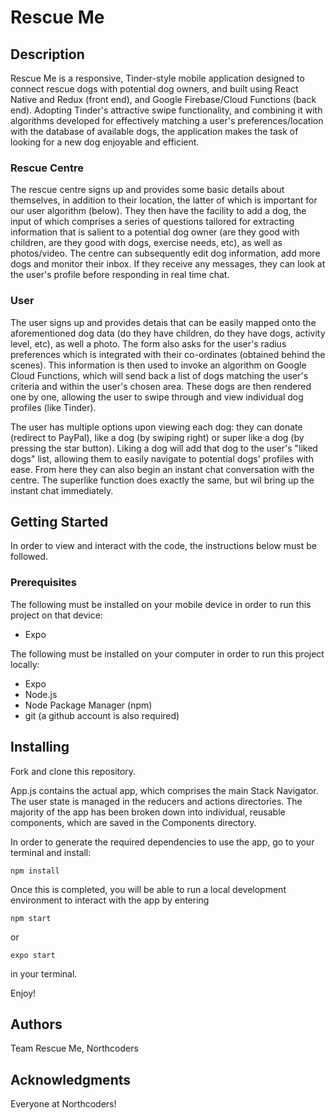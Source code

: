 # Rescue Me

## Description

Rescue Me is a responsive, Tinder-style mobile application designed to connect rescue dogs with potential dog owners, and built using React Native and Redux (front end), and Google Firebase/Cloud Functions (back end). Adopting Tinder's attractive swipe functionality, and combining it with algorithms developed for effectively matching a user's preferences/location with the database of available dogs, the application makes the task of looking for a new dog enjoyable and efficient. 

### Rescue Centre

The rescue centre signs up and provides some basic details about themselves, in addition to their location, the latter of which is important for our user algorithm (below). They then have the facility to add a dog, the input of which comprises a series of questions tailored for extracting information that is salient to a potential dog owner (are they good with children, are they good with dogs, exercise needs, etc), as well as photos/video. The centre can subsequently edit dog information, add more dogs and monitor their inbox. If they receive any messages, they can look at the user's profile before responding in real time chat.

### User

The user signs up and provides detais that can be easily mapped onto the aforementioned dog data (do they have children, do they have dogs, activity level, etc), as well a photo. The form also asks for the user's radius preferences which is integrated with their co-ordinates (obtained behind the scenes). This information is then used to invoke an algorithm on Google Cloud Functions, which will send back a list of dogs matching the user's criteria and within the user's chosen area. These dogs are then rendered one by one, allowing the user to swipe through and view individual dog profiles (like Tinder). 

The user has multiple options upon viewing each dog: they can donate (redirect to PayPal), like a dog (by swiping right) or super like a dog (by pressing the star button). Liking a dog will add that dog to the user's "liked dogs" list, allowing them to easily navigate to potential dogs' profiles with ease. From here they can also begin an instant chat conversation with the centre. The superlike function does exactly the same, but wil bring up the instant chat immediately.


## Getting Started

In order to view and interact with the code, the instructions below must be followed.

### Prerequisites

The following must be installed on your mobile device in order to run this project on that device:

- Expo

The following must be installed on your computer in order to run this project locally:

- Expo
- Node.js
- Node Package Manager (npm)
- git (a github account is also required)

## Installing

Fork and clone this repository. 

App.js contains the actual app, which comprises the main Stack Navigator. The user state is managed in the reducers and actions directories. The majority of the app has been broken down into individual, reusable components, which are saved in the Components directory. 

In order to generate the required dependencies to use the app, go to your terminal and install:

```
npm install
```

Once this is completed, you will be able to run a local development environment to interact with the app by entering 

```
npm start
```

or

```
expo start
```

in your terminal.

Enjoy!


## Authors

Team Rescue Me, Northcoders


## Acknowledgments

Everyone at Northcoders!





